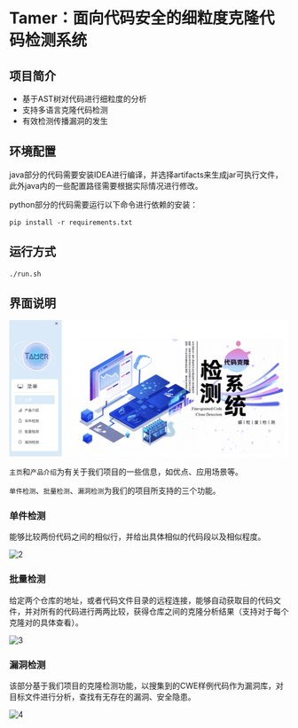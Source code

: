 # Tamer：面向代码安全的细粒度克隆代码检测系统

## 项目简介

- 基于AST树对代码进行细粒度的分析
- 支持多语言克隆代码检测
- 有效检测传播漏洞的发生

## 环境配置

java部分的代码需要安装IDEA进行编译，并选择artifacts来生成jar可执行文件，此外java内的一些配置路径需要根据实际情况进行修改。

python部分的代码需要运行以下命令进行依赖的安装：

```shell
pip install -r requirements.txt
```

## 运行方式

```shell
./run.sh
```

## 界面说明

![1](./image/md1.png)

`主页`和`产品介绍`为有关于我们项目的一些信息，如优点、应用场景等。

`单件检测`、`批量检测`、`漏洞检测`为我们的项目所支持的三个功能。

### 单件检测

能够比较两份代码之间的相似行，并给出具体相似的代码段以及相似程度。

![2](./image/md2.gif)



### 批量检测

给定两个仓库的地址，或者代码文件目录的远程连接，能够自动获取目的代码文件，并对所有的代码进行两两比较，获得仓库之间的克隆分析结果（支持对于每个克隆对的具体查看）。

![3](./image/md4.gif)



### 漏洞检测

该部分基于我们项目的克隆检测功能，以搜集到的CWE样例代码作为漏洞库，对目标文件进行分析，查找有无存在的漏洞、安全隐患。

![4](./image/md3.gif)
